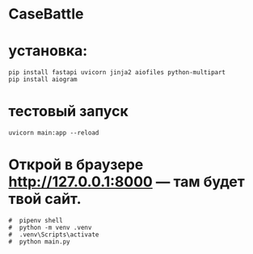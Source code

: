 # CaseBattle

# yстановка:

```console
pip install fastapi uvicorn jinja2 aiofiles python-multipart
pip install aiogram 
```
# тестовый запуск
```console
uvicorn main:app --reload
```
# Открой в браузере http://127.0.0.1:8000 — там будет твой сайт.

```console
#  pipenv shell
#  python -m venv .venv
#  .venv\Scripts\activate   
#  python main.py
```
